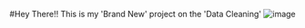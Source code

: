#Hey There!! This is my 'Brand New' project on the 'Data Cleaning'
![image](https://user-images.githubusercontent.com/87526775/193257175-5d00dec0-5b7a-4b30-9074-6505fbad22fc.png)
